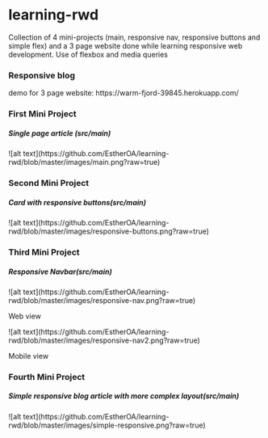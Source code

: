 # learning-rwd
Collection of 4 mini-projects (main, responsive nav, responsive buttons and simple flex) and a 3 page website done while learning responsive web development. Use of flexbox and media queries 

<h3>Responsive blog</h3>
demo for 3 page website: https://warm-fjord-39845.herokuapp.com/

<h3>First Mini Project</h3>
<h5>Single page article (src/main)</h5>
![alt text](https://github.com/EstherOA/learning-rwd/blob/master/images/main.png?raw=true)

<h3>Second Mini Project</h3>
<h5>Card with responsive buttons(src/main)</h5>
![alt text](https://github.com/EstherOA/learning-rwd/blob/master/images/responsive-buttons.png?raw=true)

<h3>Third Mini Project</h3>
<h5>Responsive Navbar(src/main)</h5>
![alt text](https://github.com/EstherOA/learning-rwd/blob/master/images/responsive-nav.png?raw=true)
<p>Web view</p>
![alt text](https://github.com/EstherOA/learning-rwd/blob/master/images/responsive-nav2.png?raw=true)
<p>Mobile view</p>

<h3>Fourth Mini Project</h3>
<h5>Simple responsive blog article with more complex layout(src/main)</h5>
![alt text](https://github.com/EstherOA/learning-rwd/blob/master/images/simple-responsive.png?raw=true)
